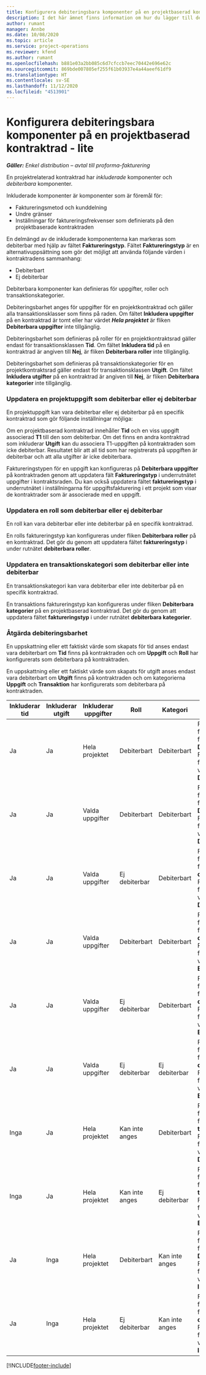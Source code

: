 ```yaml
---
title: Konfigurera debiteringsbara komponenter på en projektbaserad kontraktrad - lite
description: I det här ämnet finns information om hur du lägger till debiterbara komponenter i kontraktrader i Project Operations.
author: rumant
manager: Annbe
ms.date: 10/08/2020
ms.topic: article
ms.service: project-operations
ms.reviewer: kfend
ms.author: rumant
ms.openlocfilehash: b881e03a2bb085c6d7cfccb7eec70442e696e62c
ms.sourcegitcommit: 869bde007805ef255f61b03937e4a44aeef61df9
ms.translationtype: HT
ms.contentlocale: sv-SE
ms.lasthandoff: 11/12/2020
ms.locfileid: "4513901"
---
```

# <a name="configure-chargeable-components-of-a-project-based-contract-line---lite"></a>Konfigurera debiteringsbara komponenter på en projektbaserad kontraktrad - lite

_**Gäller:** Enkel distribution – avtal till proforma-fakturering_

En projektrelaterad kontraktrad har *inkluderade* komponenter och *debiterbara* komponenter.

Inkluderade komponenter är komponenter som är föremål för:

  - Faktureringsmetod och kunddelning
  - Undre gränser 
  - Inställningar för faktureringsfrekvenser som definierats på den projektbaserade kontraktraden

En delmängd av de inkluderade komponenterna kan markeras som debiterbar med hjälp av fältet **Faktureringstyp**. Fältet **Faktureringstyp** är en alternativuppsättning som gör det möjligt att använda följande värden i kontraktradens sammanhang:

  - Debiterbart
  - Ej debiterbar

Debiterbara komponenter kan definieras för uppgifter, roller och transaktionskategorier.

Debiteringsbarhet anges för uppgifter för en projektkontraktrad och gäller alla transaktionsklasser som finns på raden. Om fältet **Inkludera uppgifter** på en kontraktrad är tomt eller har värdet ***Hela projektet*** är fliken **Debiterbara uppgifter** inte tillgänglig.

Debiteringsbarhet som definieras på roller för en projektkontraktsrad gäller endast för transaktionsklassen **Tid**. Om fältet **Inkludera tid** på en kontraktrad är angiven till **Nej**, är fliken **Debiterbara roller** inte tillgänglig.

Debiteringsbarhet som definieras på transaktionskategorier för en projektkontraktsrad gäller endast för transaktionsklassen **Utgift**. Om fältet **Inkludera utgifter** på en kontraktrad är angiven till **Nej**, är fliken **Debiterbara kategorier** inte tillgänglig.

### <a name="update-a-project-task-as-chargeable-or-non-chargeable"></a>Uppdatera en projektuppgift som debiterbar eller ej debiterbar

En projektuppgift kan vara debiterbar eller ej debiterbar på en specifik kontraktrad som gör följande inställningar möjliga:

Om en projektbaserad kontraktrad innehåller **Tid** och en viss uppgift associerad **T1** till den som debiterbar. Om det finns en andra kontraktrad som inkluderar **Utgift** kan du associera T1-uppgiften på kontraktraden som icke debiterbar. Resultatet blir att all tid som har registrerats på uppgiften är debiterbar och att alla utgifter är icke debiterbara.

Faktureringstypen för en uppgift kan konfigureras på **Debiterbara uppgifter** på kontraktraden genom att uppdatera fält **Faktureringstyp** i underrutnätet uppgifter i kontraktsraden. Du kan också uppdatera fältet **faktureringstyp** i underrutnätet i inställningarna för uppgiftsfakturering i ett projekt som visar de kontraktrader som är associerade med en uppgift.

### <a name="update-a-role-as-chargeable-or-non-chargeable"></a>Uppdatera en roll som debiterbar eller ej debiterbar

En roll kan vara debiterbar eller inte debiterbar på en specifik kontraktrad.

En rolls faktureringstyp kan konfigureras under fliken **Debiterbara roller** på en kontraktrad. Det gör du genom att uppdatera fältet **faktureringstyp** i under rutnätet **debiterbara roller**.

### <a name="update-a-transaction-category-as-chargeable-or-non-chargeable"></a>Uppdatera en transaktionskategori som debiterbar eller inte debiterbar

En transaktionskategori kan vara debiterbar eller inte debiterbar på en specifik kontraktrad.

En transaktions faktureringstyp kan konfigureras under fliken **Debiterbara kategorier** på en projektbaserad kontraktrad. Det gör du genom att uppdatera fältet **faktureringstyp** i under rutnätet **debiterbara kategorier**.

### <a name="resolve-chargeability"></a>Åtgärda debiteringsbarhet

En uppskattning eller ett faktiskt värde som skapats för tid anses endast vara debiterbart om **Tid** finns på kontraktraden och om **Uppgift** och **Roll** har konfigurerats som debiterbara på kontraktraden.

En uppskattning eller ett faktiskt värde som skapats för utgift anses endast vara debiterbart om **Utgift** finns på kontraktraden och om kategorierna **Uppgift** och **Transaktion** har konfigurerats som debiterbara på kontraktraden.


| Inkluderar tid | Inkluderar utgift | Inkluderar uppgifter | Roll           | Kategori       | Uppgift                                                                                                      |
|---------------|------------------|----------------|----------------|----------------|-----------------------------------------------------------------------------------------------------------|
| Ja           | Ja              | Hela projektet | Debiterbart     | Debiterbart     | Fakturering för faktiskt värde för Tid: **Debiterbart** </br> Faktureringstyp för faktiskt värde för Utgift: **Debiterbart**           |
| Ja           | Ja              | Valda uppgifter | Debiterbart     | Debiterbart     | Fakturering för faktiskt värde för Tid: **Debiterbart** </br> Faktureringstyp för faktiskt värde för Utgift: **Debiterbart**           |
| Ja           | Ja              | Valda uppgifter | Ej debiterbar | Debiterbart     | Fakturering för faktiskt värde för Tid: **Ej debiterbart** </br> Faktureringstyp för faktiskt värde för Utgift: **Debiterbart**       |
| Ja           | Ja              | Valda uppgifter | Debiterbart     | Debiterbart     | Fakturering för faktiskt värde för Tid: **Ej debiterbart** </br> Faktureringstyp för faktiskt värde för Utgift: **Ej debiterbart** |
| Ja           | Ja              | Valda uppgifter | Ej debiterbar | Debiterbart     | Fakturering för faktiskt värde för Tid: **Ej debiterbart** </br> Faktureringstyp för faktiskt värde för Utgift: **Ej debiterbart** |
| Ja           | Ja              | Valda uppgifter | Ej debiterbar | Ej debiterbar | Fakturering för faktiskt värde för Tid: **Ej debiterbart** </br> Faktureringstyp för faktiskt värde för Utgift: **Ej debiterbart** |
| Inga            | Ja              | Hela projektet | Kan inte anges   | Debiterbart     | Fakturering för faktiskt värde för Tid: **Inte tillgängligt**</br>Faktureringstyp för faktiskt värde för Utgift: **Debiterbart**          |
| Inga            | Ja              | Hela projektet | Kan inte anges   | Ej debiterbar | Fakturering för faktiskt värde för Tid: **Inte tillgängligt**</br> Faktureringstyp för faktiskt värde för Utgift: **Ej debiterbart**     |
| Ja           | Inga               | Hela projektet | Debiterbart     | Kan inte anges   | Fakturering för faktiskt värde för Tid: **Debiterbart** </br> Faktureringstyp för faktiskt värde för Utgift: **Inte tillgängligt**        |
| Ja           | Inga               | Hela projektet | Ej debiterbar | Kan inte anges   | Fakturering för faktiskt värde för Tid: **Ej debiterbart** </br>Faktureringstyp för faktiskt värde för Utgift: **Inte tillgängligt**   |


[!INCLUDE[footer-include](../../includes/footer-banner.md)]